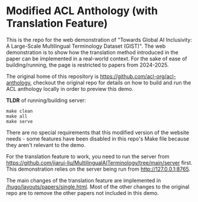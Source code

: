 # Modified ACL Anthology (with Translation Feature)

This is the repo for the web demonstration of "Towards Global AI Inclusivity:
A Large-Scale Multilingual Terminology Dataset (GIST)". The web demonstration is
to show how the translation method introduced in the paper can be implemented
in a real-world context. For the sake of ease of building/running, the page is
restricted to papers from 2024-2025.

The original home of this repository is <https://github.com/acl-org/acl-anthology>,
checkout the original repo for details on how to build and run the ACL anthology
locally in order to preview this demo.

**TLDR** of running/building server:
```
make clean
make all
make serve
```

There are no special requirements that this modified version of the website needs - some 
features have been disabled in this repo's Make file because they aren't relevant to the demo.

For the translation feature to work, you need to run the server from
<https://github.com/jiarui-liu/MultilingualAITerminology/tree/main/server>
first. This demonstration relies on the server being run from http://127.0.0.1:8765.

The main changes of the translation feature are implemented in
[/hugo/layouts/papers/single.html](https://github.com/ImanOu123/acl-anthology-mod/blob/master/hugo/layouts/papers/single.html).
Most of the other changes to the original repo are to remove the other papers not included in this demo.
